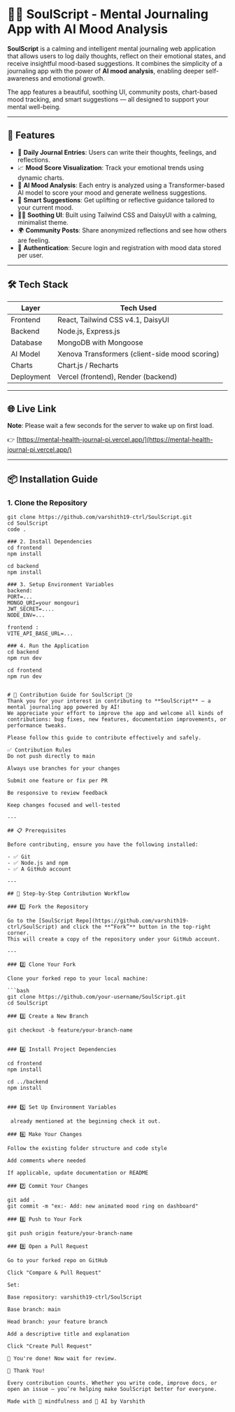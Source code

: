 # 🧘‍♀️ SoulScript - Mental Journaling App with AI Mood Analysis

**SoulScript** is a calming and intelligent mental journaling web application that allows users to log daily thoughts, reflect on their emotional states, and receive insightful mood-based suggestions. It combines the simplicity of a journaling app with the power of **AI mood analysis**, enabling deeper self-awareness and emotional growth.

The app features a beautiful, soothing UI, community posts, chart-based mood tracking, and smart suggestions — all designed to support your mental well-being.

---

## 🌟 Features

- 📝 **Daily Journal Entries**: Users can write their thoughts, feelings, and reflections.
- 📈 **Mood Score Visualization**: Track your emotional trends using dynamic charts.
- 🧠 **AI Mood Analysis**: Each entry is analyzed using a Transformer-based AI model to score your mood and generate wellness suggestions.
- 💌 **Smart Suggestions**: Get uplifting or reflective guidance tailored to your current mood.
- 🧘‍♂️ **Soothing UI**: Built using Tailwind CSS and DaisyUI with a calming, minimalist theme.
- 🌍 **Community Posts**: Share anonymized reflections and see how others are feeling.
- 🔐 **Authentication**: Secure login and registration with mood data stored per user.

---

## 🛠️ Tech Stack

| Layer         | Tech Used                                     |
|---------------|-----------------------------------------------|
| Frontend      | React, Tailwind CSS v4.1, DaisyUI             |
| Backend       | Node.js, Express.js                           |
| Database      | MongoDB with Mongoose                         |
| AI Model      | Xenova Transformers (client-side mood scoring)|
| Charts        | Chart.js / Recharts                           |
| Deployment    | Vercel (frontend), Render (backend)           |

---

## 🌐 Live Link

**Note**: Please wait a few seconds for the server to wake up on first load.

👉 [https://mental-health-journal-pi.vercel.app/](https://mental-health-journal-pi.vercel.app/)

---

## 📦 Installation Guide

### 1. Clone the Repository

```VSCode
git clone https://github.com/varshith19-ctrl/SoulScript.git
cd SoulScript
code .

### 2. Install Dependencies
cd frontend
npm install

cd backend
npm install

### 3. Setup Environment Variables
backend:
PORT=...
MONGO_URI=your mongouri
JWT_SECRET=....
NODE_ENV=...

frontend :
VITE_API_BASE_URL=...

### 4. Run the Application
cd backend
npm run dev

cd frontend
npm run dev


# 🤝 Contribution Guide for SoulScript 🧘‍♀️
Thank you for your interest in contributing to **SoulScript** — a mental journaling app powered by AI!  
We appreciate your effort to improve the app and welcome all kinds of contributions: bug fixes, new features, documentation improvements, or performance tweaks.

Please follow this guide to contribute effectively and safely.

✅ Contribution Rules
Do not push directly to main

Always use branches for your changes

Submit one feature or fix per PR

Be responsive to review feedback

Keep changes focused and well-tested

---

## 📋 Prerequisites

Before contributing, ensure you have the following installed:

- ✅ Git
- ✅ Node.js and npm
- ✅ A GitHub account

---

## 🧭 Step-by-Step Contribution Workflow

### 1️⃣ Fork the Repository

Go to the [SoulScript Repo](https://github.com/varshith19-ctrl/SoulScript) and click the **“Fork”** button in the top-right corner.  
This will create a copy of the repository under your GitHub account.

---

### 2️⃣ Clone Your Fork

Clone your forked repo to your local machine:

```bash
git clone https://github.com/your-username/SoulScript.git
cd SoulScript

### 3️⃣ Create a New Branch

git checkout -b feature/your-branch-name


### 4️⃣ Install Project Dependencies

cd frontend
npm install

cd ../backend
npm install


### 5️⃣ Set Up Environment Variables

 already mentioned at the beginning check it out.

### 6️⃣ Make Your Changes

Follow the existing folder structure and code style

Add comments where needed

If applicable, update documentation or README

### 7️⃣ Commit Your Changes

git add .
git commit -m "ex:- Add: new animated mood ring on dashboard"

### 8️⃣ Push to Your Fork

git push origin feature/your-branch-name

### 9️⃣ Open a Pull Request

Go to your forked repo on GitHub

Click "Compare & Pull Request"

Set:

Base repository: varshith19-ctrl/SoulScript

Base branch: main

Head branch: your feature branch

Add a descriptive title and explanation

Click "Create Pull Request"

🎉 You're done! Now wait for review.

🙌 Thank You!

Every contribution counts. Whether you write code, improve docs, or open an issue — you’re helping make SoulScript better for everyone.

Made with 💚 mindfulness and 🧠 AI by Varshith


 

